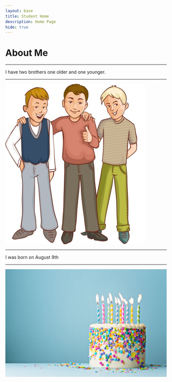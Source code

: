 ```yaml
---
layout: base
title: Student Home 
description: Home Page
hide: true
---
```


# About Me







_______________________________________________________________________________
I have two brothers one older and one younger.


_______________________________________________________________________________

![alt text](images/three-happy-cartoon-boys-who-support-each-other-vector-9170265.jpg)








_______________________________________________________________________________
 



I was born on August 9th


_______________________________________________________________________________
![alt text](images/birthday-cake-decorated-with-colorful-sprinkles-and-royalty-free-image-1653509348.jpg)